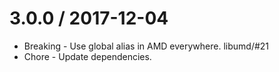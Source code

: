3.0.0 / 2017-12-04
==================

* Breaking - Use global alias in AMD everywhere. libumd/#21
* Chore - Update dependencies.
